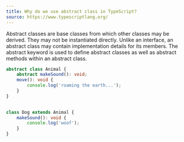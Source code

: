 ```yaml
---
title: Why do we use abstract class in TypeScript?
source: https://www.typescriptlang.org/
---
```


Abstract classes are base classes from which other classes may be derived. They may not be instantiated directly. Unlike an interface, an abstract class may contain implementation details for its members. The abstract keyword is used to define abstract classes as well as abstract methods within an abstract class.

```ts
abstract class Animal {
    abstract makeSound(): void;
    move(): void {
        console.log('roaming the earth...');
    }
}
 

class Dog extends Animal {
    makeSound(): void {
        console.log('woof');
    }
}
```
